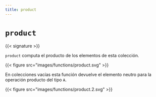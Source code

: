 ```yaml
---
title: product
---
```


# `product`

{{< signature >}}

`product` computa el producto de los elementos de esta colección.

{{< figure src="images/functions/product.svg" >}}

En colecciones vacías esta función devuelve el elemento neutro para la operación producto del tipo `A`.

{{< figure src="images/functions/product.2.svg" >}}
